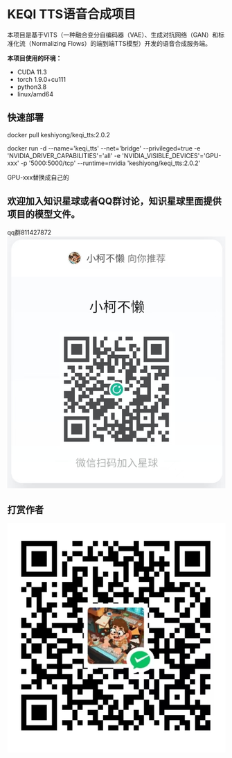 # KEQI TTS语音合成项目

本项目是基于VITS（一种融合变分自编码器（VAE）、生成对抗网络（GAN）和标准化流（Normalizing Flows）的端到端TTS模型）开发的语音合成服务端。

**本项目使用的环境：**

 - CUDA 11.3
 - torch 1.9.0+cu111
 - python3.8
 - linux/amd64

## 快速部署

docker pull keshiyong/keqi_tts:2.0.2

docker run -d --name='keqi_tts' --net='bridge' --privileged=true -e 'NVIDIA_DRIVER_CAPABILITIES'='all' -e 'NVIDIA_VISIBLE_DEVICES'='GPU-xxx' -p '5000:5000/tcp' --runtime=nvidia 'keshiyong/keqi_tts:2.0.2'

GPU-xxx替换成自己的

## 欢迎加入知识星球或者QQ群讨论，知识星球里面提供项目的模型文件。
qq群811427872
![知识星球](static/xing.jpg)


## 打赏作者
![打赏](static/coffee.jpg)


